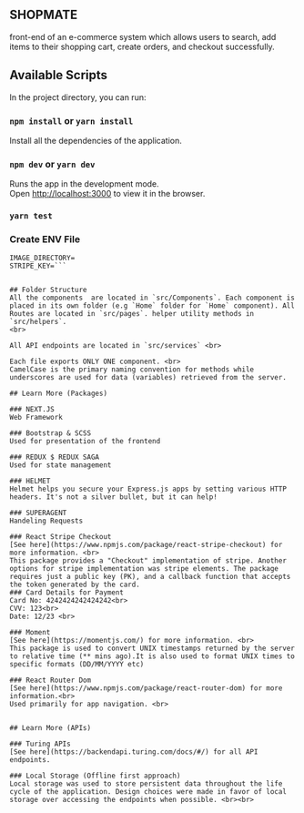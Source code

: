 ## SHOPMATE
front-end of an e-commerce system which allows users to search, add items to their shopping cart, create orders, and checkout successfully.

## Available Scripts

In the project directory, you can run:

### `npm install` or `yarn install`
Install all the dependencies of the application.

### `npm dev` or `yarn dev`

Runs the app in the development mode.<br>
Open [http://localhost:3000](http://localhost:3000) to view it in the browser.

### `yarn test`

### Create ENV File

``` ROOT_ENDPOINT=
IMAGE_DIRECTORY=
STRIPE_KEY=```


## Folder Structure
All the components  are located in `src/Components`. Each component is placed in its own folder (e.g `Home` folder for `Home` component). All Routes are located in `src/pages`. helper utility methods in `src/helpers`.
<br>

All API endpoints are located in `src/services` <br>

Each file exports ONLY ONE component. <br>
CamelCase is the primary naming convention for methods while underscores are used for data (variables) retrieved from the server.  

## Learn More (Packages)

### NEXT.JS
Web Framework

### Bootstrap & SCSS
Used for presentation of the frontend

### REDUX $ REDUX SAGA
Used for state management

### HELMET
Helmet helps you secure your Express.js apps by setting various HTTP headers. It's not a silver bullet, but it can help!

### SUPERAGENT
Handeling Requests

### React Stripe Checkout
[See here](https://www.npmjs.com/package/react-stripe-checkout) for more information. <br>
This package provides a "Checkout" implementation of stripe. Another options for stripe implementation was stripe elements. The package requires just a public key (PK), and a callback function that accepts the token generated by the card.
### Card Details for Payment
Card No: 4242424242424242<br>
CVV: 123<br>
Date: 12/23 <br>

### Moment
[See here](https://momentjs.com/) for more information. <br>
This package is used to convert UNIX timestamps returned by the server to relative time (** mins ago).It is also used to format UNIX times to specific formats (DD/MM/YYYY etc)

### React Router Dom
[See here](https://www.npmjs.com/package/react-router-dom) for more information.<br>
Used primarily for app navigation. <br>


## Learn More (APIs)

### Turing APIs
[See here](https://backendapi.turing.com/docs/#/) for all API endpoints.

### Local Storage (Offline first approach)
Local storage was used to store persistent data throughout the life cycle of the application. Design choices were made in favor of local storage over accessing the endpoints when possible. <br><br>